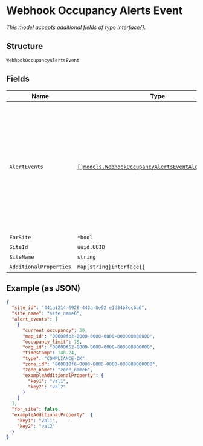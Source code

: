 
# Webhook Occupancy Alerts Event

*This model accepts additional fields of type interface{}.*

## Structure

`WebhookOccupancyAlertsEvent`

## Fields

| Name | Type | Tags | Description |
|  --- | --- | --- | --- |
| `AlertEvents` | [`[]models.WebhookOccupancyAlertsEventAlertEventsItems`](../../doc/models/webhook-occupancy-alerts-event-alert-events-items.md) | Optional | List of occupancy alerts for non-compliance zones within the site detected around the same time<br><br>**Constraints**: *Minimum Items*: `1`, *Unique Items Required* |
| `ForSite` | `*bool` | Optional | - |
| `SiteId` | `uuid.UUID` | Required | - |
| `SiteName` | `string` | Required | - |
| `AdditionalProperties` | `map[string]interface{}` | Optional | - |

## Example (as JSON)

```json
{
  "site_id": "441a1214-6928-442a-8e92-e1d34b8ec6a6",
  "site_name": "site_name6",
  "alert_events": [
    {
      "current_occupancy": 30,
      "map_id": "00000fb2-0000-0000-0000-000000000000",
      "occupancy_limit": 78,
      "org_id": "00000f52-0000-0000-0000-000000000000",
      "timestamp": 148.24,
      "type": "COMPLIANCE-OK",
      "zone_id": "000010f6-0000-0000-0000-000000000000",
      "zone_name": "zone_name6",
      "exampleAdditionalProperty": {
        "key1": "val1",
        "key2": "val2"
      }
    }
  ],
  "for_site": false,
  "exampleAdditionalProperty": {
    "key1": "val1",
    "key2": "val2"
  }
}
```

